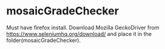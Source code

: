 # mosaicGradeChecker

Must have firefox install. Download Mozilla GeckoDriver from https://www.seleniumhq.org/download/ and place it in the folder(mosaicGradeChecker).
